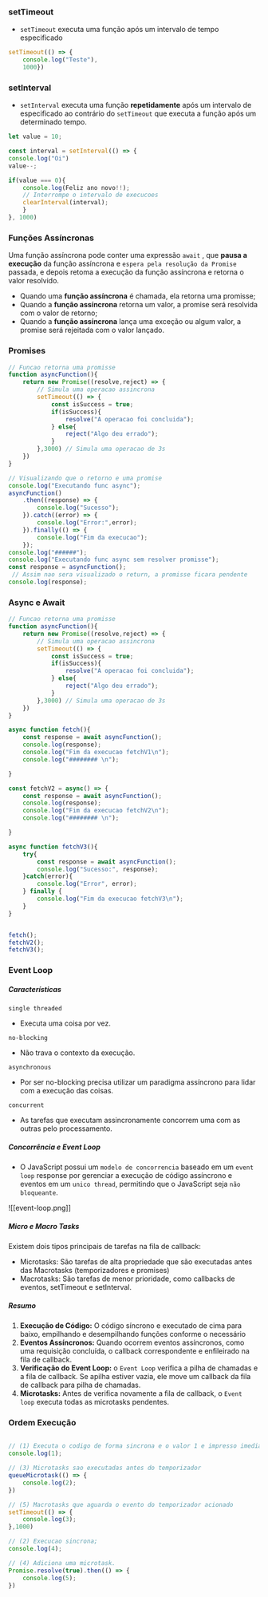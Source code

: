 ### setTimeout

- `setTimeout` executa uma função após um intervalo de tempo especificado
```js
setTimeout(() => {
	console.log("Teste"),
	1000})
```


### setInterval

- `setInterval` executa uma função **repetidamente** após um intervalo de especificado ao contrário do `setTimeout` que executa a função após um determinado tempo.

```js
let value = 10;

const interval = setInterval(() => {
console.log("Oi")
value--;

if(value === 0){
	console.log(Feliz ano novo!!);
	// Interrompe o intervalo de execucoes
	clearInterval(interval);
	}
}, 1000)
```


### Funções Assíncronas 

Uma função assíncrona pode conter uma expressão `await` , que **pausa a execução** da função assíncrona e `espera pela resolução da Promise` passada, e depois retoma a execução da função assíncrona e retorna o valor resolvido.

- Quando uma **função assíncrona** é chamada, ela retorna uma promisse;
- Quando a **função assíncrona** retorna um valor, a promise será resolvida com o valor de retorno;
- Quando a **função assíncrona** lança uma exceção ou algum valor, a promise será rejeitada com o valor lançado.


### Promises

```js
// Funcao retorna uma promisse
function asyncFunction(){
	return new Promise((resolve,reject) => {
		// Simula uma operacao assincrona
		setTimeout(() => {
			const isSuccess = true;
			if(isSuccess){
				resolve("A operacao foi concluida");
			} else{
				reject("Algo deu errado");
			}
		},3000) // Simula uma operacao de 3s
	})
}

// Visualizando que o retorno e uma promise
console.log("Executando func async");
asyncFunction()
	.then((response) => {
		console.log("Sucesso");
	}).catch((error) => {
		console.log("Error:",error);
	}).finally(() => {
		console.log("Fim da execucao");
	});
console.log("######");
console.log("Executando func async sem resolver promisse");
const response = asyncFunction();
 // Assim nao sera visualizado o return, a promisse ficara pendente
console.log(response);
```


### Async e Await

```js
// Funcao retorna uma promisse
function asyncFunction(){
	return new Promise((resolve,reject) => {
		// Simula uma operacao assincrona
		setTimeout(() => {
			const isSuccess = true;
			if(isSuccess){
				resolve("A operacao foi concluida");
			} else{
				reject("Algo deu errado");
			}
		},3000) // Simula uma operacao de 3s
	})
}

async function fetch(){
	const response = await asyncFunction();
	console.log(response);
	console.log("Fim da execucao fetchV1\n");
	console.log("######## \n");

}

const fetchV2 = async() => {
	const response = await asyncFunction();
	console.log(response);
	console.log("Fim da execucao fetchV2\n");
	console.log("######## \n");

}

async function fetchV3(){
	try{
		const response = await asyncFunction();
		console.log("Sucesso:", response);
	}catch(error){
		console.log("Error", error);
	} finally {
		console.log("Fim da execucao fetchV3\n");
	}
}


fetch();
fetchV2();
fetchV3();
```


### Event Loop

##### Características
`single threaded`
- Executa uma coisa por vez.

`no-blocking`
- Não trava o contexto da execução.

`asynchronous`
- Por ser no-blocking precisa utilizar um paradigma assíncrono para lidar com a execução das coisas.

`concurrent`
- As tarefas que executam assincronamente concorrem uma com as outras pelo processamento.

##### Concorrência e Event Loop
- O JavaScript possui um `modelo de concorrencia` baseado em um `event loop` response por gerenciar a execução de código assíncrono e eventos em um `unico thread`, permitindo que o JavaScript seja `não bloqueante`. 

![[event-loop.png]]

##### Micro e Macro Tasks
Existem dois tipos principais de tarefas na fila de callback:
- Microtasks:
	São tarefas de alta propriedade que são executadas antes das Macrotasks (temporizadores e promises)
- Macrotasks:
	São tarefas de menor prioridade, como callbacks de eventos, setTimeout e setInterval.


##### Resumo
1. **Execução de Código:** O código síncrono e executado de cima para baixo, empilhando e desempilhando funções conforme o necessário
2. **Eventos Assíncronos:** Quando ocorrem eventos assíncronos, como uma requisição concluída, o callback correspondente e enfileirado na fila de callback.
3. **Verificação do Event Loop:** o `Event Loop` verifica a pilha de chamadas e a fila de callback. Se apilha estiver vazia, ele move um callback da fila de callback para pilha de chamadas.
4. **Microtasks:** Antes de verifica novamente a fila de callback, o `Event loop` executa todas as microtasks pendentes.

### Ordem Execução

```js

// (1) Executa o codigo de forma sincrona e o valor 1 e impresso imediatamente
console.log(1);

// (3) Microtasks sao executadas antes do temporizador
queueMicrotask(() => {
	console.log(2);
})

// (5) Macrotasks que aguarda o evento do temporizador acionado
setTimeout(() => {
	console.log(3);
},1000)

// (2) Execucao sincrona;
console.log(4);

// (4) Adiciona uma microtask.
Promise.resolve(true).then(() => {
	console.log(5);
})

```